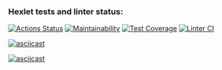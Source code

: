 ### Hexlet tests and linter status:
[![Actions Status](https://github.com/kukhmax/python-project-lvl3/workflows/hexlet-check/badge.svg)](https://github.com/kukhmax/python-project-lvl3/actions)
[![Maintainability](https://api.codeclimate.com/v1/badges/85a7d558bfbe0c9d6d7e/maintainability)](https://codeclimate.com/github/kukhmax/python-project-lvl3/maintainability)
[![Test Coverage](https://api.codeclimate.com/v1/badges/85a7d558bfbe0c9d6d7e/test_coverage)](https://codeclimate.com/github/kukhmax/python-project-lvl3/test_coverage)
[![Linter CI](https://github.com/kukhmax/python-project-lvl3/actions/workflows/python-check.yml/badge.svg)](https://github.com/kukhmax/python-project-lvl3/actions/workflows/python-check.yml)

[![asciicast](https://asciinema.org/a/442233.svg)](https://asciinema.org/a/442233)

[![asciicast](https://asciinema.org/a/443778.svg)](https://asciinema.org/a/443778)